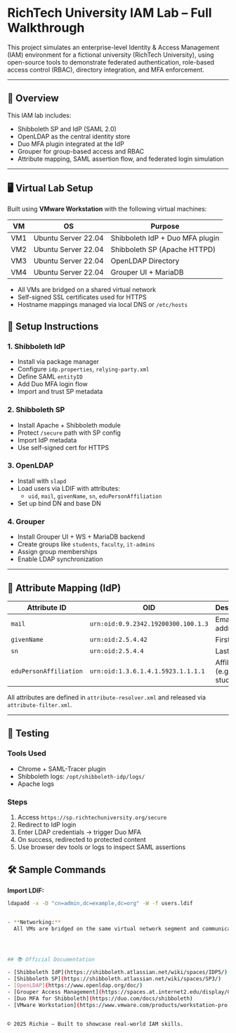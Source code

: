 
# RichTech University IAM Lab – Full Walkthrough

This project simulates an enterprise-level Identity & Access Management (IAM) environment for a fictional university (RichTech University), using open-source tools to demonstrate federated authentication, role-based access control (RBAC), directory integration, and MFA enforcement.

---

## 🧭 Overview

This IAM lab includes:
- Shibboleth SP and IdP (SAML 2.0)
- OpenLDAP as the central identity store
- Duo MFA plugin integrated at the IdP
- Grouper for group-based access and RBAC
- Attribute mapping, SAML assertion flow, and federated login simulation

---

## 🖥️ Virtual Lab Setup

Built using **VMware Workstation** with the following virtual machines:

| VM | OS | Purpose |
|----|----|---------|
| VM1 | Ubuntu Server 22.04 | Shibboleth IdP + Duo MFA plugin |
| VM2 | Ubuntu Server 22.04 | Shibboleth SP (Apache HTTPD) |
| VM3 | Ubuntu Server 22.04 | OpenLDAP Directory |
| VM4 | Ubuntu Server 22.04 | Grouper UI + MariaDB |

- All VMs are bridged on a shared virtual network
- Self-signed SSL certificates used for HTTPS
- Hostname mappings managed via local DNS or `/etc/hosts`

## 🔧 Setup Instructions

### 1. Shibboleth IdP
- Install via package manager
- Configure `idp.properties`, `relying-party.xml`
- Define SAML `entityID`
- Add Duo MFA login flow
- Import and trust SP metadata

### 2. Shibboleth SP
- Install Apache + Shibboleth module
- Protect `/secure` path with SP config
- Import IdP metadata
- Use self-signed cert for HTTPS

### 3. OpenLDAP
- Install with `slapd`
- Load users via LDIF with attributes:
  - `uid`, `mail`, `givenName`, `sn`, `eduPersonAffiliation`
- Set up bind DN and base DN

### 4. Grouper
- Install Grouper UI + WS + MariaDB backend
- Create groups like `students`, `faculty`, `it-admins`
- Assign group memberships
- Enable LDAP synchronization

---

## 🔐 Attribute Mapping (IdP)

| Attribute ID           | OID                                         | Description              |
|------------------------|---------------------------------------------|--------------------------|
| `mail`                 | `urn:oid:0.9.2342.19200300.100.1.3`         | Email address            |
| `givenName`            | `urn:oid:2.5.4.42`                          | First name               |
| `sn`                   | `urn:oid:2.5.4.4`                           | Last name                |
| `eduPersonAffiliation` | `urn:oid:1.3.6.1.4.1.5923.1.1.1.1`          | Affiliation (e.g. student) |

All attributes are defined in `attribute-resolver.xml` and released via `attribute-filter.xml`.

---

## 🧪 Testing

### Tools Used
- Chrome + SAML-Tracer plugin
- Shibboleth logs: `/opt/shibboleth-idp/logs/`
- Apache logs

### Steps
1. Access `https://sp.richtechuniversity.org/secure`
2. Redirect to IdP login
3. Enter LDAP credentials → trigger Duo MFA
4. On success, redirected to protected content
5. Use browser dev tools or logs to inspect SAML assertions

## 🛠️ Sample Commands

**Import LDIF:**
```bash
ldapadd -x -D "cn=admin,dc=example,dc=org" -W -f users.ldif


- **Networking:**  
  All VMs are bridged on the same virtual network segment and communicate securely over HTTPS using self-signed SSL certificates.




## 📚 Official Documentation

- [Shibboleth IdP](https://shibboleth.atlassian.net/wiki/spaces/IDP5/)
- [Shibboleth SP](https://shibboleth.atlassian.net/wiki/spaces/SP3/)
- [OpenLDAP](https://www.openldap.org/doc/)
- [Grouper Access Management](https://spaces.at.internet2.edu/display/Grouper/)
- [Duo MFA for Shibboleth](https://duo.com/docs/shibboleth)
- [VMware Workstation](https://www.vmware.com/products/workstation-pro.html)


© 2025 Richie — Built to showcase real-world IAM skills.